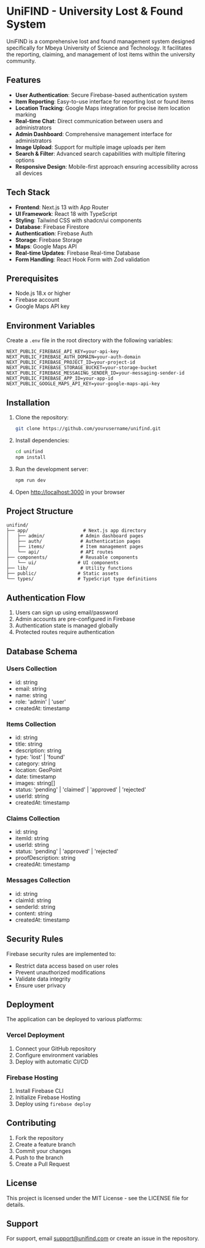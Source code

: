 # UniFIND - University Lost & Found System

UniFIND is a comprehensive lost and found management system designed specifically for Mbeya University of Science and Technology. It facilitates the reporting, claiming, and management of lost items within the university community.

## Features

- **User Authentication**: Secure Firebase-based authentication system
- **Item Reporting**: Easy-to-use interface for reporting lost or found items
- **Location Tracking**: Google Maps integration for precise item location marking
- **Real-time Chat**: Direct communication between users and administrators
- **Admin Dashboard**: Comprehensive management interface for administrators
- **Image Upload**: Support for multiple image uploads per item
- **Search & Filter**: Advanced search capabilities with multiple filtering options
- **Responsive Design**: Mobile-first approach ensuring accessibility across all devices

## Tech Stack

- **Frontend**: Next.js 13 with App Router
- **UI Framework**: React 18 with TypeScript
- **Styling**: Tailwind CSS with shadcn/ui components
- **Database**: Firebase Firestore
- **Authentication**: Firebase Auth
- **Storage**: Firebase Storage
- **Maps**: Google Maps API
- **Real-time Updates**: Firebase Real-time Database
- **Form Handling**: React Hook Form with Zod validation

## Prerequisites

- Node.js 18.x or higher
- Firebase account
- Google Maps API key

## Environment Variables

Create a `.env` file in the root directory with the following variables:

```env
NEXT_PUBLIC_FIREBASE_API_KEY=your-api-key
NEXT_PUBLIC_FIREBASE_AUTH_DOMAIN=your-auth-domain
NEXT_PUBLIC_FIREBASE_PROJECT_ID=your-project-id
NEXT_PUBLIC_FIREBASE_STORAGE_BUCKET=your-storage-bucket
NEXT_PUBLIC_FIREBASE_MESSAGING_SENDER_ID=your-messaging-sender-id
NEXT_PUBLIC_FIREBASE_APP_ID=your-app-id
NEXT_PUBLIC_GOOGLE_MAPS_API_KEY=your-google-maps-api-key
```

## Installation

1. Clone the repository:
   ```bash
   git clone https://github.com/yourusername/unifind.git
   ```

2. Install dependencies:
   ```bash
   cd unifind
   npm install
   ```

3. Run the development server:
   ```bash
   npm run dev
   ```

4. Open [http://localhost:3000](http://localhost:3000) in your browser

## Project Structure

```
unifind/
├── app/                    # Next.js app directory
│   ├── admin/             # Admin dashboard pages
│   ├── auth/              # Authentication pages
│   ├── items/             # Item management pages
│   └── api/               # API routes
├── components/            # Reusable components
│   └── ui/               # UI components
├── lib/                   # Utility functions
├── public/               # Static assets
└── types/                # TypeScript type definitions
```

## Authentication Flow

1. Users can sign up using email/password
2. Admin accounts are pre-configured in Firebase
3. Authentication state is managed globally
4. Protected routes require authentication

## Database Schema

### Users Collection
- id: string
- email: string
- name: string
- role: 'admin' | 'user'
- createdAt: timestamp

### Items Collection
- id: string
- title: string
- description: string
- type: 'lost' | 'found'
- category: string
- location: GeoPoint
- date: timestamp
- images: string[]
- status: 'pending' | 'claimed' | 'approved' | 'rejected'
- userId: string
- createdAt: timestamp

### Claims Collection
- id: string
- itemId: string
- userId: string
- status: 'pending' | 'approved' | 'rejected'
- proofDescription: string
- createdAt: timestamp

### Messages Collection
- id: string
- claimId: string
- senderId: string
- content: string
- createdAt: timestamp

## Security Rules

Firebase security rules are implemented to:
- Restrict data access based on user roles
- Prevent unauthorized modifications
- Validate data integrity
- Ensure user privacy

## Deployment

The application can be deployed to various platforms:

### Vercel Deployment
1. Connect your GitHub repository
2. Configure environment variables
3. Deploy with automatic CI/CD

### Firebase Hosting
1. Install Firebase CLI
2. Initialize Firebase Hosting
3. Deploy using `firebase deploy`

## Contributing

1. Fork the repository
2. Create a feature branch
3. Commit your changes
4. Push to the branch
5. Create a Pull Request

## License

This project is licensed under the MIT License - see the LICENSE file for details.

## Support

For support, email support@unifind.com or create an issue in the repository.
